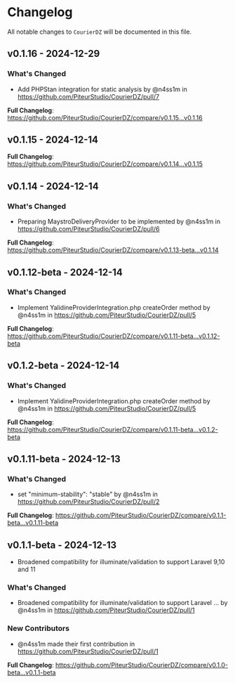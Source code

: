 # Changelog

All notable changes to `CourierDZ` will be documented in this file.

## v0.1.16 - 2024-12-29

### What's Changed

* Add PHPStan integration for static analysis by @n4ss1m in https://github.com/PiteurStudio/CourierDZ/pull/7

**Full Changelog**: https://github.com/PiteurStudio/CourierDZ/compare/v0.1.15...v0.1.16

## v0.1.15 - 2024-12-14

**Full Changelog**: https://github.com/PiteurStudio/CourierDZ/compare/v0.1.14...v0.1.15

## v0.1.14 - 2024-12-14

### What's Changed

* Preparing MaystroDeliveryProvider to be implemented by @n4ss1m in https://github.com/PiteurStudio/CourierDZ/pull/6

**Full Changelog**: https://github.com/PiteurStudio/CourierDZ/compare/v0.1.13-beta...v0.1.14

## v0.1.12-beta - 2024-12-14

### What's Changed

* Implement YalidineProviderIntegration.php createOrder method by @n4ss1m in https://github.com/PiteurStudio/CourierDZ/pull/5

**Full Changelog**: https://github.com/PiteurStudio/CourierDZ/compare/v0.1.11-beta...v0.1.12-beta

## v0.1.2-beta - 2024-12-14

### What's Changed

* Implement YalidineProviderIntegration.php createOrder method by @n4ss1m in https://github.com/PiteurStudio/CourierDZ/pull/5

**Full Changelog**: https://github.com/PiteurStudio/CourierDZ/compare/v0.1.11-beta...v0.1.2-beta

## v0.1.11-beta - 2024-12-13

### What's Changed

* set "minimum-stability": "stable" by @n4ss1m in https://github.com/PiteurStudio/CourierDZ/pull/2

**Full Changelog**: https://github.com/PiteurStudio/CourierDZ/compare/v0.1.1-beta...v0.1.11-beta

## v0.1.1-beta - 2024-12-13

- Broadened compatibility for illuminate/validation to support Laravel 9,10 and 11

### What's Changed

* Broadened compatibility for illuminate/validation to support Laravel … by @n4ss1m in https://github.com/PiteurStudio/CourierDZ/pull/1

### New Contributors

* @n4ss1m made their first contribution in https://github.com/PiteurStudio/CourierDZ/pull/1

**Full Changelog**: https://github.com/PiteurStudio/CourierDZ/compare/v0.1.0-beta...v0.1.1-beta
